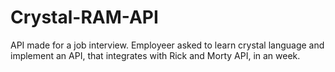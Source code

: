 # Crystal-RAM-API
API made for a job interview. Employeer asked to learn crystal language and implement an API, that integrates with Rick and Morty API, in an week. 
